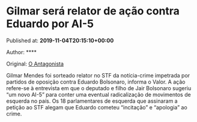 
# Gilmar será relator de ação contra Eduardo por AI-5

Published at: **2019-11-04T20:15:10+00:00**

Author: ****

Original: [O Antagonista](https://www.oantagonista.com/brasil/gilmar-sera-relator-de-acao-contra-eduardo-por-ai-5/)

Gilmar Mendes foi sorteado relator no STF da notícia-crime impetrada por partidos de oposição contra Eduardo Bolsonaro, informa o Valor.
A ação refere-se à entrevista em que o deputado e filho de Jair Bolsonaro sugeriu “um novo AI-5” para conter uma eventual radicalização de movimentos de esquerda no país.
Os 18 parlamentares de esquerda que assinaram a petição ao STF alegam que Eduardo cometeu “incitação” e “apologia” ao crime.
